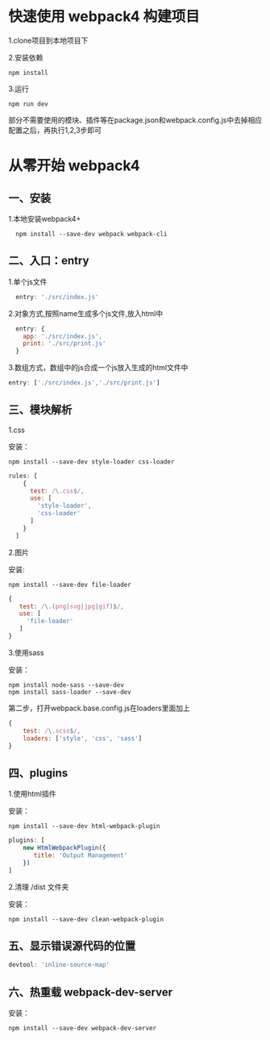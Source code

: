 # 快速使用 webpack4 构建项目

  1.clone项目到本地项目下

  2.安装依赖
  ```shell
  npm install
  ```

  3.运行
  ```shell
  npm run dev
  ```
  
  部分不需要使用的模块、插件等在package.json和webpack.config.js中去掉相应配置之后，再执行1,2,3步即可


# 从零开始 webpack4

## 一、安装

1.本地安装webpack4+
```shell
  npm install --save-dev webpack webpack-cli
```

## 二、入口：entry

1.单个js文件

``` javascript
  entry: './src/index.js'
```

2.对象方式,按照name生成多个js文件,放入html中

``` javascript
  entry: {
    app: './src/index.js',
    print: './src/print.js'
  }
```

3.数组方式，数组中的js合成一个js放入生成的html文件中

``` javascript
entry: ['./src/index.js','./src/print.js']
```

## 三、模块解析

1.css

安装：
``` shell
npm install --save-dev style-loader css-loader
```

``` javascript
rules: [
    {
      test: /\.css$/,
      use: [
        'style-loader',
        'css-loader'
      ]
    }
  ]
```

2.图片

安装:
``` shell
npm install --save-dev file-loader
```

``` javascript
{
   test: /\.(png|svg|jpg|gif)$/,
   use: [
     'file-loader'
   ]
}
```

3.使用sass

安装：
``` shell
npm install node-sass --save-dev
npm install sass-loader --save-dev
```

第二步，打开webpack.base.config.js在loaders里面加上
``` javascript
{
    test: /\.scss$/,
    loaders: ['style', 'css', 'sass']
}
```

## 四、plugins

1.使用html插件

安装：
``` shell
npm install --save-dev html-webpack-plugin
```

``` javascript
plugins: [
    new HtmlWebpackPlugin({
       title: 'Output Management'
    })
]
```

2.清理 /dist 文件夹

安装：
``` shell
npm install --save-dev clean-webpack-plugin
```

## 五、显示错误源代码的位置
``` javascript
devtool: 'inline-source-map'
```
## 六、热重载 webpack-dev-server

安装：
``` shell
npm install --save-dev webpack-dev-server
```

